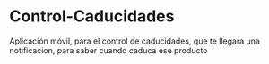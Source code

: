 # Control-Caducidades
Aplicación móvil, para el control de caducidades, que te llegara una notificacion, para saber cuando caduca ese producto